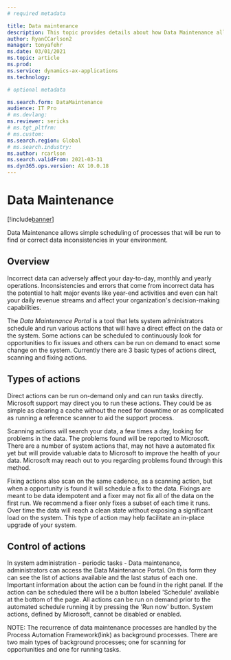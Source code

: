 ```yaml
---
# required metadata

title: Data maintenance
description: This topic provides details about how Data Maintenance allows simple scheduling of processes that find and correct data inconsistencies in your environment.
author: RyanCCarlson2
manager: tonyafehr
ms.date: 03/01/2021
ms.topic: article
ms.prod:
ms.service: dynamics-ax-applications
ms.technology: 

# optional metadata

ms.search.form: DataMaintenance
audience: IT Pro
# ms.devlang: 
ms.reviewer: sericks
# ms.tgt_pltfrm: 
# ms.custom: 
ms.search.region: Global
# ms.search.industry:
ms.author: rcarlson
ms.search.validFrom: 2021-03-31
ms.dyn365.ops.version: AX 10.0.18
---
```


# Data Maintenance

[!include[banner](../includes/banner.md)]

Data Maintenance allows simple scheduling of processes that will be run to find or correct data inconsistencies in your environment. 

## Overview

Incorrect data can adversely affect your day-to-day, monthly and yearly operations. Inconsistencies and errors that come from incorrect data has the potential to halt major events like year-end activities and even can halt your daily revenue streams and affect your organization's decision-making capabilities.

The *Data Maintenance Portal* is a tool that lets system administrators schedule and run various actions that will have a direct effect on the data or the system. Some actions can be scheduled to continuously look for opportunities to fix issues and others can be run on demand to enact some change on the system. Currently there are 3 basic types of actions  direct, scanning  and fixing actions.

## Types of actions

Direct actions can be run on-demand only and can run tasks directly. Microsoft support may direct you to run these actions. They could be as simple as clearing a cache without the need for downtime or as complicated as running a reference scanner to aid the support process.

Scanning actions will search your data, a few times a day, looking for problems in the data. The problems found will be reported to Microsoft. There are a number of system actions that, may not have a automated fix yet but will provide valuable data to Microsoft to improve the health of your data. Microsoft may reach out to you regarding problems found through this method.

Fixing actions also scan on the same cadence, as a scanning action, but when a opportunity is found it will schedule a fix to the data. Fixings are meant to be data idempotent and a fixer may not fix all of the data on the first run. We recommend a fixer only fixes a subset of each time it runs. Over time the data will reach a clean state without exposing a significant load on the system. This type of action may help facilitate an in-place upgrade of your system.

## Control of actions
In system administration - periodic tasks - Data maintenance, administrators can access the Data Maintenance Portal. On this form they can see the list of actions available and the last status of each one. Important information about the action can be found in the right panel.  If the action can be scheduled there will be a button labeled 'Schedule' available at the bottom of the page. All actions can be run on demand prior to the automated schedule running it by pressing the 'Run now' button. System actions, defined by Microsoft, cannot be disabled or enabled. 

NOTE: The recurrence of data maintenance processes are handled by the Process Automation Framework(link) as background processes. There are two main types of background processes; one for scanning for opportunities and one for running tasks.
